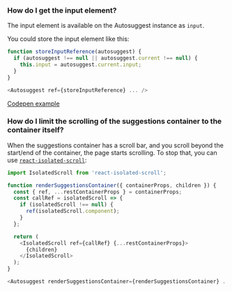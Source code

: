<a name="gettingTheInputElement"></a>
### How do I get the input element?

The input element is available on the Autosuggest instance as `input`.

You could store the input element like this:

```js
function storeInputReference(autosuggest) {
  if (autosuggest !== null || autosuggest.current !== null) {
    this.input = autosuggest.current.input;
  }
}

<Autosuggest ref={storeInputReference} ... />
```

[Codepen example](http://codepen.io/moroshko/pen/WryOMP)

<a name="limitSuggestionsContainerScrolling"></a>
### How do I limit the scrolling of the suggestions container to the container itself?

When the suggestions container has a scroll bar, and you scroll beyond the start/end of the container, the page starts scrolling. To stop that, you can use [`react-isolated-scroll`](https://github.com/markdalgleish/react-isolated-scroll):

```js
import IsolatedScroll from 'react-isolated-scroll';

function renderSuggestionsContainer({ containerProps, children }) {
  const { ref, ...restContainerProps } = containerProps;
  const callRef = isolatedScroll => {
    if (isolatedScroll !== null) {
      ref(isolatedScroll.component);
    }
  };

  return (
    <IsolatedScroll ref={callRef} {...restContainerProps}>
      {children}
    </IsolatedScroll>
  );
}

<Autosuggest renderSuggestionsContainer={renderSuggestionsContainer} ... />
```
